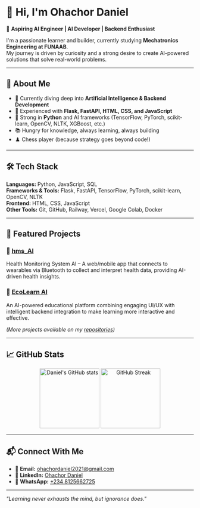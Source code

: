 # 👋 Hi, I'm Ohachor Daniel  

🎯 **Aspiring AI Engineer | AI Developer | Backend Enthusiast**  

I'm a passionate learner and builder, currently studying **Mechatronics Engineering at FUNAAB**.  
My journey is driven by curiosity and a strong desire to create AI-powered solutions that solve real-world problems.  

---

## 🚀 About Me  
- 🔭 Currently diving deep into **Artificial Intelligence & Backend Development**  
- 🧠 Experienced with **Flask, FastAPI, HTML, CSS, and JavaScript**  
- 🐍 Strong in **Python** and AI frameworks (TensorFlow, PyTorch, scikit-learn, OpenCV, NLTK, XGBoost, etc.)  
- 📚 Hungry for knowledge, always learning, always building  
- ♟️ Chess player (because strategy goes beyond code!)  

---

## 🛠 Tech Stack  
**Languages:** Python, JavaScript, SQL  
**Frameworks & Tools:** Flask, FastAPI, TensorFlow, PyTorch, scikit-learn, OpenCV, NLTK  
**Frontend:** HTML, CSS, JavaScript  
**Other Tools:** Git, GitHub, Railway, Vercel, Google Colab, Docker  

---

## 📂 Featured Projects  
### 🔹 [hms_AI](https://github.com/Danchi-1/hms.ai)  
Health Monitoring System AI – A web/mobile app that connects to wearables via Bluetooth to collect and interpret health data, providing AI-driven health insights.  

### 🔹 [EcoLearn AI]([https://github.com/Danchi-1/ecolearn](https://github.com/Danchi-1/EcoLearn_AI))  
An AI-powered educational platform combining engaging UI/UX with intelligent backend integration to make learning more interactive and effective.  

*(More projects available on my [repositories](https://github.com/Danchi-1?tab=repositories))*  

---

## 📈 GitHub Stats  
<p align="center">
  <img src="https://github-readme-stats.vercel.app/api?username=Danchi-1&show_icons=true&theme=tokyonight" alt="Daniel's GitHub stats" height="160"/>
  <img src="https://github-readme-streak-stats.herokuapp.com/?user=Danchi-1&theme=tokyonight" alt="GitHub Streak" height="160"/>
</p>

---

## 📬 Connect With Me  
- 📧 **Email:** [ohachordaniel2021@gmail.com](mailto:ohachordaniel2021@gmail.com)  
- 💼 **LinkedIn:** [Ohachor Daniel](www.linkedin.com/in/daniel-ohachor-94b721277)  
- 📱 **WhatsApp:** [+234 8125662725](https://wa.me/2348125662725)  

---

*"Learning never exhausts the mind, but ignorance does."*  
